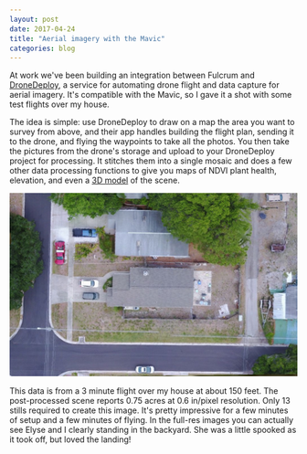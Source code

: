 ```yaml
---
layout: post
date: 2017-04-24
title: "Aerial imagery with the Mavic"
categories: blog
---
```


At work we've been building an integration between Fulcrum and [DroneDeploy](https://www.dronedeploy.com), a service for automating drone flight and data capture for aerial imagery. It's compatible with the Mavic, so I gave it a shot with some test flights over my house.

The idea is simple: use DroneDeploy to draw on a map the area you want to survey from above, and their app handles building the flight plan, sending it to the drone, and flying the waypoints to take all the photos. You then take the pictures from the drone's storage and upload to your DroneDeploy project for processing. It stitches them into a single mosaic and does a few other data processing functions to give you maps of NDVI plant health, elevation, and even a [3D model](http://support.dronedeploy.com/v1.0/docs/3dmodeling-with-drones) of the scene.

![Aerials of my house](/images/post-images/dronedeploy-house-test.jpg)

This data is from a 3 minute flight over my house at about 150 feet. The post-processed scene reports 0.75 acres at 0.6 in/pixel resolution.  Only 13 stills required to create this image. It's pretty impressive for a few minutes of setup and a few minutes of flying. In the full-res images you can actually see Elyse and I clearly standing in the backyard. She was a little spooked as it took off, but loved the landing! 
